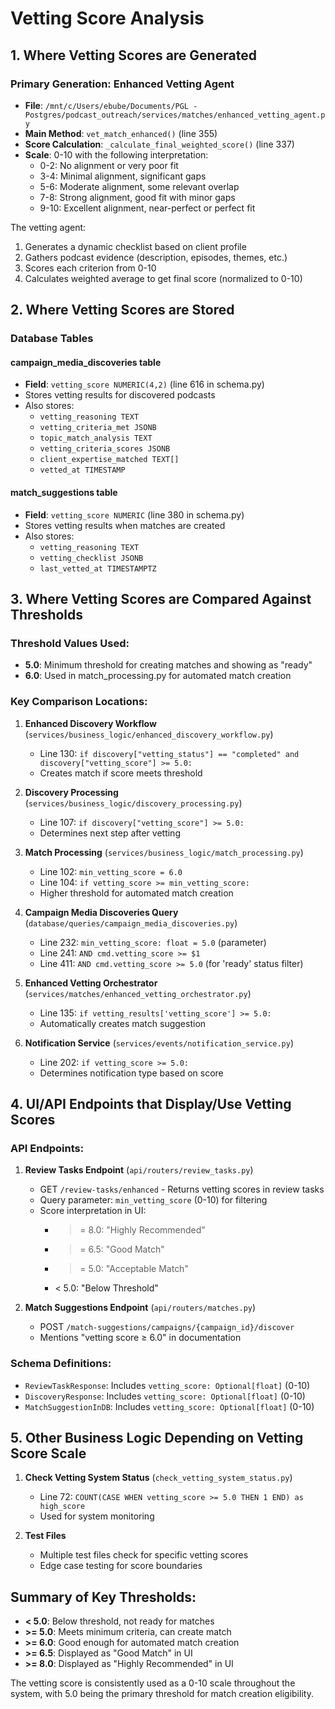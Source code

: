 # Vetting Score Analysis

## 1. Where Vetting Scores are Generated

### Primary Generation: Enhanced Vetting Agent
- **File**: `/mnt/c/Users/ebube/Documents/PGL - Postgres/podcast_outreach/services/matches/enhanced_vetting_agent.py`
- **Main Method**: `vet_match_enhanced()` (line 355)
- **Score Calculation**: `_calculate_final_weighted_score()` (line 337)
- **Scale**: 0-10 with the following interpretation:
  - 0-2: No alignment or very poor fit
  - 3-4: Minimal alignment, significant gaps
  - 5-6: Moderate alignment, some relevant overlap
  - 7-8: Strong alignment, good fit with minor gaps
  - 9-10: Excellent alignment, near-perfect or perfect fit

The vetting agent:
1. Generates a dynamic checklist based on client profile
2. Gathers podcast evidence (description, episodes, themes, etc.)
3. Scores each criterion from 0-10
4. Calculates weighted average to get final score (normalized to 0-10)

## 2. Where Vetting Scores are Stored

### Database Tables

#### campaign_media_discoveries table
- **Field**: `vetting_score NUMERIC(4,2)` (line 616 in schema.py)
- Stores vetting results for discovered podcasts
- Also stores:
  - `vetting_reasoning TEXT`
  - `vetting_criteria_met JSONB`
  - `topic_match_analysis TEXT`
  - `vetting_criteria_scores JSONB`
  - `client_expertise_matched TEXT[]`
  - `vetted_at TIMESTAMP`

#### match_suggestions table  
- **Field**: `vetting_score NUMERIC` (line 380 in schema.py)
- Stores vetting results when matches are created
- Also stores:
  - `vetting_reasoning TEXT`
  - `vetting_checklist JSONB`
  - `last_vetted_at TIMESTAMPTZ`

## 3. Where Vetting Scores are Compared Against Thresholds

### Threshold Values Used:
- **5.0**: Minimum threshold for creating matches and showing as "ready"
- **6.0**: Used in match_processing.py for automated match creation

### Key Comparison Locations:

1. **Enhanced Discovery Workflow** (`services/business_logic/enhanced_discovery_workflow.py`)
   - Line 130: `if discovery["vetting_status"] == "completed" and discovery["vetting_score"] >= 5.0:`
   - Creates match if score meets threshold

2. **Discovery Processing** (`services/business_logic/discovery_processing.py`)
   - Line 107: `if discovery["vetting_score"] >= 5.0:`
   - Determines next step after vetting

3. **Match Processing** (`services/business_logic/match_processing.py`)
   - Line 102: `min_vetting_score = 6.0`
   - Line 104: `if vetting_score >= min_vetting_score:`
   - Higher threshold for automated match creation

4. **Campaign Media Discoveries Query** (`database/queries/campaign_media_discoveries.py`)
   - Line 232: `min_vetting_score: float = 5.0` (parameter)
   - Line 241: `AND cmd.vetting_score >= $1`
   - Line 411: `AND cmd.vetting_score >= 5.0` (for 'ready' status filter)

5. **Enhanced Vetting Orchestrator** (`services/matches/enhanced_vetting_orchestrator.py`)
   - Line 135: `if vetting_results['vetting_score'] >= 5.0:`
   - Automatically creates match suggestion

6. **Notification Service** (`services/events/notification_service.py`)
   - Line 202: `if vetting_score >= 5.0:`
   - Determines notification type based on score

## 4. UI/API Endpoints that Display/Use Vetting Scores

### API Endpoints:

1. **Review Tasks Endpoint** (`api/routers/review_tasks.py`)
   - GET `/review-tasks/enhanced` - Returns vetting scores in review tasks
   - Query parameter: `min_vetting_score` (0-10) for filtering
   - Score interpretation in UI:
     - >= 8.0: "Highly Recommended"
     - >= 6.5: "Good Match"
     - >= 5.0: "Acceptable Match"
     - < 5.0: "Below Threshold"

2. **Match Suggestions Endpoint** (`api/routers/matches.py`)
   - POST `/match-suggestions/campaigns/{campaign_id}/discover`
   - Mentions "vetting score ≥ 6.0" in documentation

### Schema Definitions:
- `ReviewTaskResponse`: Includes `vetting_score: Optional[float]` (0-10)
- `DiscoveryResponse`: Includes `vetting_score: Optional[float]` (0-10)
- `MatchSuggestionInDB`: Includes `vetting_score: Optional[float]` (0-10)

## 5. Other Business Logic Depending on Vetting Score Scale

1. **Check Vetting System Status** (`check_vetting_system_status.py`)
   - Line 72: `COUNT(CASE WHEN vetting_score >= 5.0 THEN 1 END) as high_score`
   - Used for system monitoring

2. **Test Files**
   - Multiple test files check for specific vetting scores
   - Edge case testing for score boundaries

## Summary of Key Thresholds:
- **< 5.0**: Below threshold, not ready for matches
- **>= 5.0**: Meets minimum criteria, can create match
- **>= 6.0**: Good enough for automated match creation  
- **>= 6.5**: Displayed as "Good Match" in UI
- **>= 8.0**: Displayed as "Highly Recommended" in UI

The vetting score is consistently used as a 0-10 scale throughout the system, with 5.0 being the primary threshold for match creation eligibility.